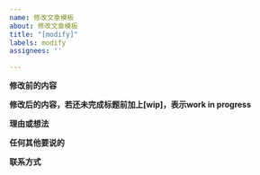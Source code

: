 ```yaml
---
name: 修改文章模板
about: 修改文章模板
title: "[modify]"
labels: modify
assignees: ''

---
```


**修改前的内容**

**修改后的内容，若还未完成标题前加上[wip]，表示work in progress**

**理由或想法**

**任何其他要说的**

**联系方式**
